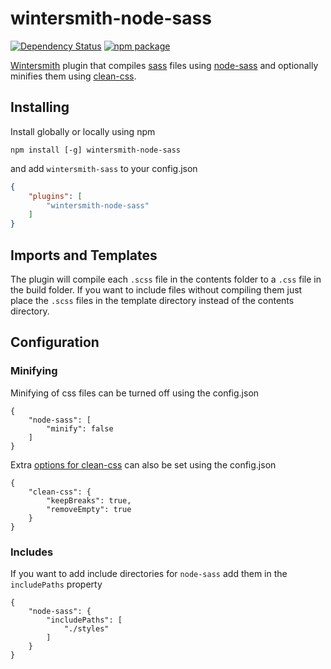 # wintersmith-node-sass

[![Dependency Status](https://www.versioneye.com/user/projects/53ab11a5d043f9e6a0000038/badge.svg?style=flat)](https://www.versioneye.com/user/projects/53ab11a5d043f9e6a0000038)
[![npm package](http://img.shields.io/npm/v/wintersmith-node-sass.svg?style=flat)](https://www.npmjs.org/package/wintersmith-node-sass)

[Wintersmith](https://github.com/jnordberg/wintersmith) plugin that compiles
[sass](http://sass-lang.com) files using
[node-sass](https://github.com/andrew/node-sass) and optionally minifies them
using [clean-css](https://github.com/GoalSmashers/clean-css).

## Installing

Install globally or locally using npm

```
npm install [-g] wintersmith-node-sass
```

and add `wintersmith-sass` to your config.json

```json
{
	"plugins": [
		"wintersmith-node-sass"
	]
}
```
## Imports and Templates

The plugin will compile each `.scss` file in the contents folder to a `.css`
file in the build folder. If you want to include files without compiling them
just place the `.scss` files in the template directory instead of the contents
directory.

## Configuration

### Minifying

Minifying of css files can be turned off using the config.json

```
{
	"node-sass": [
		"minify": false
	]
}
```

Extra [options for clean-css](https://github.com/GoalSmashers/clean-css#how-to-use-clean-css-programmatically)
can also be set using the config.json

```
{
	"clean-css": {
		"keepBreaks": true,
		"removeEmpty": true
	}
}
```

### Includes

If you want to add include directories for `node-sass` add them in the
`includePaths` property

```
{
	"node-sass": {
		"includePaths": [
			"./styles"
		]
	}
}
```
